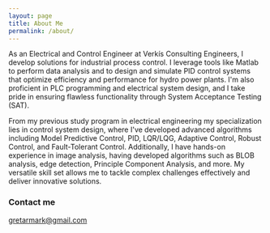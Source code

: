 ```yaml
---
layout: page
title: About Me
permalink: /about/
---
```


As an Electrical and Control Engineer at Verkís Consulting Engineers, I develop solutions for industrial process control. I leverage tools like Matlab to perform data analysis and to design and simulate PID control systems that optimize efficiency and performance for hydro power plants. I'm also proficient in PLC programming and electrical system design, and I take pride in ensuring flawless functionality through System Acceptance Testing (SAT).

From my previous study program in electrical engineering my specialization lies in control system design, where I've developed advanced algorithms including Model Predictive Control, PID, LQR/LQG, Adaptive Control, Robust Control, and Fault-Tolerant Control.
Additionally, I have hands-on experience in image analysis, having developed algorithms such as BLOB analysis, edge detection, Principle Component Analysis, and more. My versatile skill set allows me to tackle complex challenges effectively and deliver innovative solutions.

### Contact me

[gretarmark@gmail.com](mailto:gretarmark@gmail.com)
